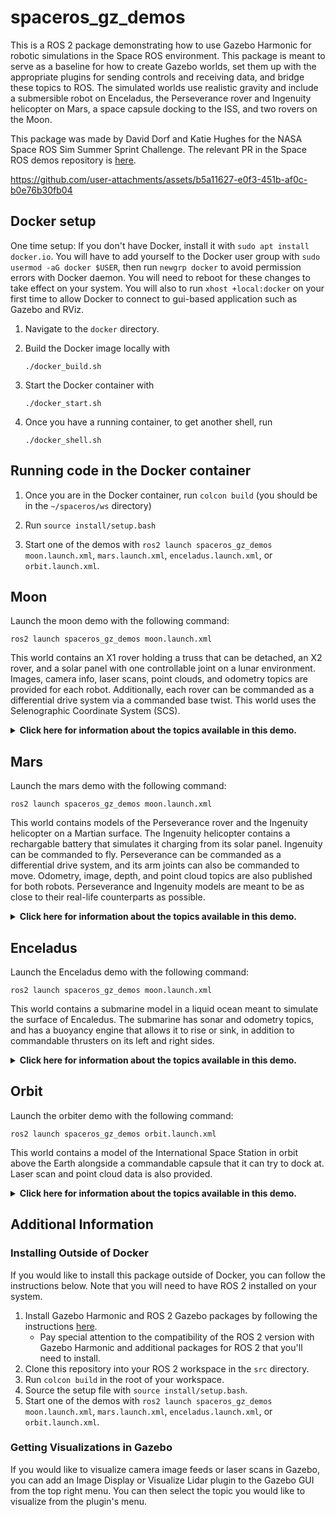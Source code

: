 # spaceros_gz_demos

This is a ROS 2 package demonstrating how to use Gazebo Harmonic for robotic simulations in the Space ROS environment. This package is meant to serve as a baseline for how to create Gazebo worlds, set them up with the appropriate plugins for sending controls and receiving data, and bridge these topics to ROS. The simulated worlds use realistic gravity and include a submersible robot on Enceladus, the Perseverance rover and Ingenuity helicopter on Mars, a space capsule docking to the ISS, and two rovers on the Moon.

This package was made by David Dorf and Katie Hughes for the NASA Space ROS Sim Summer Sprint Challenge. The relevant PR in the Space ROS demos repository is [here](https://github.com/space-ros/demos/pull/33).


https://github.com/user-attachments/assets/b5a11627-e0f3-451b-af0c-b0e76b30fb04



## Docker setup

One time setup: If you don't have Docker, install it with `sudo apt install docker.io`. You will have to add yourself to the Docker user group with `sudo usermod -aG docker $USER`, then run `newgrp docker` to avoid permission errors with Docker daemon. You will need to reboot for these changes to take effect on your system. You will also to run `xhost +local:docker` on your first time to allow Docker to connect to gui-based application such as Gazebo and RViz.

1. Navigate to the `docker` directory.

2. Build the Docker image locally with

    ```./docker_build.sh```

3. Start the Docker container with

    ```./docker_start.sh```

4. Once you have a running container, to get another shell, run 

    ```./docker_shell.sh```

## Running code in the Docker container
1. Once you are in the Docker container, run `colcon build` (you should be in the `~/spaceros/ws` directory)

2. Run `source install/setup.bash`

3. Start one of the demos with `ros2 launch spaceros_gz_demos moon.launch.xml`, `mars.launch.xml`, `enceladus.launch.xml`, or `orbit.launch.xml`.

## Moon
Launch the moon demo with the following command:

```ros2 launch spaceros_gz_demos moon.launch.xml```

This world contains an X1 rover holding a truss that can be detached, an X2 rover, and a solar panel with one controllable joint on a lunar environment.
Images, camera info, laser scans, point clouds, and odometry topics are provided for each robot.
Additionally, each rover can be commanded as a differential drive system via a commanded base twist.
This world uses the Selenographic Coordinate System (SCS). 


<details>
<summary><b>Click here for information about the topics available in this demo.</b></summary>
<br>

| Topic Name | Topic Type | Description | 
| ---------- | ---------- | ----------- |
| ` /X1/camera_front/camera_info ` | ` sensor_msgs/msg/CameraInfo ` |  Camera info for X1's front camera  |
| ` /X1/camera_front/image ` | ` sensor_msgs/msg/Image ` |  Image on X1's front camera  |
| ` /X1/cmd_vel ` | ` geometry_msgs/msg/Twist ` |  Used to command the X1's base velocity  |
| ` /X1/front_laser/scan ` | ` sensor_msgs/msg/LaserScan ` |  Laser scan from the X1's camera  |
| ` /X1/front_laser/scan/points ` | ` sensor_msgs/msg/PointCloud2 ` |  Point cloud from the X1's camera  |
| ` /X1/imu_sensor/imu ` | ` sensor_msgs/msg/Imu ` |  IMU data from X1  |
| ` /X1/odometry ` | ` nav_msgs/msg/Odometry ` |  Base odometry topic from X1  |
| ` /X1/odometry_with_covariance ` | ` nav_msgs/msg/Odometry ` |  Odometry with covariance from X1  |
| ` /X1/truss/attach ` | ` std_msgs/msg/Empty ` |  Used to attach the truss on the back of the X1  |
| ` /X1/truss/detach ` | ` std_msgs/msg/Empty ` |  Used to detach the truss on the back of the X1  |
| ` /X2/camera_front/camera_info ` | ` sensor_msgs/msg/CameraInfo ` |  Camera info for X2's front camera  |
| ` /X2/camera_front/image ` | ` sensor_msgs/msg/Image ` |  Image on X2's front camera  |
| ` /X2/cmd_vel ` | ` geometry_msgs/msg/Twist ` |  Used to command the X2's base velocity  |
| ` /X2/front_laser/scan ` | ` sensor_msgs/msg/LaserScan ` |  Laser scan from the X2's camera  |
| ` /X2/front_laser/scan/points ` | ` sensor_msgs/msg/PointCloud2 ` |  Point cloud from the X2's camera  |
| ` /X2/imu_sensor/imu ` | ` sensor_msgs/msg/Imu ` |  IMU data from X2  |
| ` /X2/odometry ` | ` nav_msgs/msg/Odometry ` |  Base odometry topic from X2  |
| ` /X2/odometry_with_covariance ` | ` nav_msgs/msg/Odometry ` |  Odometry with covariance from the X2  |
| ` /solar_panel/joint ` | ` std_msgs/msg/Float64 ` |  Used to command the joint of the solar panel  |
| ` /tf ` | ` tf2_msgs/msg/TFMessage ` |  TF topic containing odometry from both the X1 and X2  |



</details>



## Mars
Launch the mars demo with the following command:

```ros2 launch spaceros_gz_demos moon.launch.xml```

This world contains models of the Perseverance rover and the Ingenuity helicopter on a Martian surface.
The Ingenuity helicopter contains a rechargable battery that simulates it charging from its solar panel.
Ingenuity can be commanded to fly.
Perseverance can be commanded as a differential drive system, and its arm joints can also be commanded to move.
Odometry, image, depth, and point cloud topics are also published for both robots.
Perseverance and Ingenuity models are meant to be as close to their real-life counterparts as possible.

<details>
<summary><b>Click here for information about the topics available in this demo.</b></summary>
<br>

| Topic Name | Topic Type | Description | 
| ---------- | ---------- | ----------- |
| ` /ingenuity/battery_recharge_start ` | ` std_msgs/msg/Bool ` |  Publish `True` to start recharging the battery, and `False` to stop  |
| ` /ingenuity/battery_state ` | ` sensor_msgs/msg/BatteryState ` |  Used to view the current battery charge  |
| ` /ingenuity/bottom_blades/thrust ` | ` std_msgs/msg/Float64 ` |  Command thrust to the bottom set of blades  |
| ` /ingenuity/top_blades/thrust ` | ` std_msgs/msg/Float64 ` |  Command thrust to the top set of blades  |
| ` /ingenuity/camera ` | ` sensor_msgs/msg/Image ` |  Image from Ingenuity's camera  |
| ` /ingenuity/camera_info ` | ` sensor_msgs/msg/CameraInfo ` |  Camera info from Ingenuity's camera  |
| ` /ingenuity/depth_camera ` | ` sensor_msgs/msg/Image ` |  Depth image from Ingenuity's camera  |
| ` /ingenuity/depth_camera/points ` | ` sensor_msgs/msg/PointCloud2 ` |  Point cloud from Ingenuity's camera  |
| ` /ingenuity/odometry ` | ` nav_msgs/msg/Odometry ` |  Odometry from Ingenuity  |
| ` /ingenuity/swashplate_1/joint ` | ` std_msgs/msg/Float64 ` |  Used to tilt Ingenuity's propellers around the x axis (range: -0.3 - 0.3)  |
| ` /ingenuity/swashplate_2/joint ` | ` std_msgs/msg/Float64 ` |  Used to tilt Ingenuity's propellers around the y axis (range: -0.3 - 0.3)  |
| ` /perseverance/arm/joint_1 ` | ` std_msgs/msg/Float64 ` |  Command joint 1 on Perseverance's arm (range: -3.14 - 3.14)  |
| ` /perseverance/arm/joint_2 ` | ` std_msgs/msg/Float64 ` |  Command joint 2 on Perseverance's arm (range: -3.14 - 3.14)  |
| ` /perseverance/arm/joint_3 ` | ` std_msgs/msg/Float64 ` |  Command joint 3 on Perseverance's arm (range: -3.14 - 3.14)  |
| ` /perseverance/arm/joint_4 ` | ` std_msgs/msg/Float64 ` |  Command joint 4 on Perseverance's arm (range: -3.14 - 3.14)  |
| ` /perseverance/arm/joint_5 ` | ` std_msgs/msg/Float64 ` |  Command joint 5 on Perseverance's arm (range: -3.14 - 3.14)  |
| ` /perseverance/camera ` | ` sensor_msgs/msg/Image ` |  Image from Perseverance's camera  |
| ` /perseverance/camera_info ` | ` sensor_msgs/msg/CameraInfo ` |  Camera info from Perseverance's camera  |
| ` /perseverance/camera_yaw ` | ` std_msgs/msg/Float64 ` |  Used to tilt Perseverance's camera around the yaw/azimuth (range: 0 to 6.28) |
| ` /perseverance/cmd_vel ` | ` geometry_msgs/msg/Twist ` |  Used to command Perseverance's base velocity  |
| ` /perseverance/depth_camera ` | ` sensor_msgs/msg/Image ` |  Depth image from Perseverance's camera  |
| ` /perseverance/depth_camera/points ` | ` sensor_msgs/msg/PointCloud2 ` |  Point cloud from Perseverance's camera  |
| ` /perseverance/odometry ` | ` nav_msgs/msg/Odometry ` |  Odometry from Perseverance  |
| ` /tf ` | ` tf2_msgs/msg/TFMessage ` |  Topic containing odometry transforms for both robots  |


</details>


## Enceladus
Launch the Enceladus demo with the following command:

```ros2 launch spaceros_gz_demos moon.launch.xml```

This world contains a submarine model in a liquid ocean meant to simulate the surface of Encaledus.
The submarine has sonar and odometry topics, and has a buoyancy engine that allows it to rise or sink, in addition to commandable thrusters on its left and right sides.


<details>
<summary><b>Click here for information about the topics available in this demo.</b></summary>
<br>

| Topic Name | Topic Type | Description | 
| ---------- | ---------- | ----------- |
| ` /submarine/buoyancy_engine ` | ` std_msgs/msg/Float64 ` |  Used to determine the volume of air in the buoyancy engine, which will either lower or raise the submarine (range: -30.0 - 30.0) |
| ` /submarine/left_thrust ` | ` std_msgs/msg/Float64 ` |  Control the left thruster  |
| ` /submarine/right_thrust ` | ` std_msgs/msg/Float64 ` |  Control the right thruster  |
| ` /submarine/odometry ` | ` nav_msgs/msg/Odometry ` |  Odometry of the submarine  |
| ` /submarine/sonar ` | ` sensor_msgs/msg/LaserScan ` |  Laser scan correspoinding to sonar points  |
| ` /submarine/sonar/points ` | ` sensor_msgs/msg/PointCloud2 ` |  Submarine's point cloud  |


</details>

## Orbit
Launch the orbiter demo with the following command:

```ros2 launch spaceros_gz_demos orbit.launch.xml```

This world contains a model of the International Space Station in orbit above the Earth alongside a commandable capsule that it can try to dock at.
Laser scan and point cloud data is also provided.

<details>
<summary><b>Click here for information about the topics available in this demo.</b></summary>
<br>

| Topic Name | Topic Type | Description | 
| ---------- | ---------- | ----------- |
| ` /capsule/lidar ` | ` sensor_msgs/msg/LaserScan ` |  Laser scan from capsule  |
| ` /capsule/lidar/points ` | ` sensor_msgs/msg/PointCloud2 ` |  Point cloud from capsule  |
| ` /capsule/thrust/pitch ` | ` std_msgs/msg/Float64 ` |  Control the pitch of the capsule  |
| ` /capsule/thrust/push ` | ` std_msgs/msg/Float64 ` |  Control the push of the capsule  |
| ` /capsule/thrust/yaw ` | ` std_msgs/msg/Float64 ` |  Control the yaw of the capsule  |


</details>

## Additional Information

### Installing Outside of Docker
If you would like to install this package outside of Docker, you can follow the instructions below. Note that you will need to have ROS 2 installed on your system.
1. Install Gazebo Harmonic and ROS 2 Gazebo packages by following the instructions [here](https://gazebosim.org/docs/latest/ros_installation/).
    - Pay special attention to the compatibility of the ROS 2 version with Gazebo Harmonic and additional packages for ROS 2 that you'll need to install.
2. Clone this repository into your ROS 2 workspace in the `src` directory.
3. Run `colcon build` in the root of your workspace.
4. Source the setup file with `source install/setup.bash`.
5. Start one of the demos with `ros2 launch spaceros_gz_demos moon.launch.xml`, `mars.launch.xml`, `enceladus.launch.xml`, or `orbit.launch.xml`.

### Getting Visualizations in Gazebo
If you would like to visualize camera image feeds or laser scans in Gazebo, you can add an Image Display or Visualize Lidar plugin to the Gazebo GUI from the top right menu. You can then select the topic you would like to visualize from the plugin's menu.
